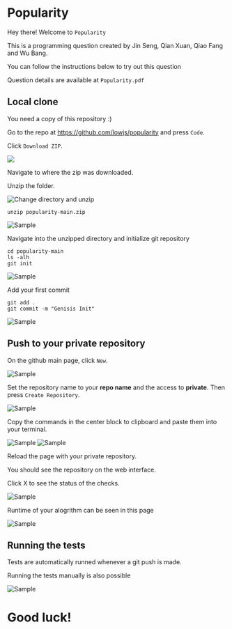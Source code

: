 # Popularity

Hey there!
Welcome to ` Popularity ` 

This is a programming question created by Jin Seng, Qian Xuan, Qiao Fang and Wu Bang. 

You can follow the instructions below to try out this question

Question details are available at `Popularity.pdf`

## Local clone 
You need a copy of this repository :)

Go to the repo at https://github.com/lowjs/popularity and press `Code`.


Click `Download ZIP`.

![ ](https://github.com/lowjs/popularity/blob/main/resource/11.png?raw=true)

Navigate to where the zip was downloaded.

Unzip the folder.

![Change directory and unzip](https://github.com/lowjs/popularity/blob/main/resource/2.png?raw=true)

```
unzip popularity-main.zip
```

![Sample](https://github.com/lowjs/popularity/blob/main/resource/3.png?raw=true)

Navigate into the unzipped directory and initialize git repository

```
cd popularity-main
ls -alh
git init
```

![Sample](https://github.com/lowjs/popularity/blob/main/resource/4.png?raw=true)

Add your first commit

```
git add .
git commit -m "Genisis Init"
```
![Sample](https://github.com/lowjs/popularity/blob/main/resource/5.png?raw=true)

## Push to your private repository

On the github main page, click `New`.

![Sample](https://github.com/lowjs/popularity/blob/main/resource/6.png?raw=true)



Set the repository name to your **repo name** and the access to **private**. Then press `Create Repository`.

![Sample](https://github.com/lowjs/popularity/blob/main/resource/7.png?raw=true)

Copy the commands in the center block to clipboard and paste them into your terminal.

![Sample](https://github.com/lowjs/popularity/blob/main/resource/8.png?raw=true)
![Sample](https://github.com/lowjs/popularity/blob/main/resource/9.png?raw=true)

Reload the page with your private repository. 

You should see the repository on the web interface.

Click X to see the status of the checks.

![Sample](https://github.com/lowjs/popularity/blob/main/resource/10.png?raw=true)

Runtime of your alogrithm can be seen in this page

![Sample](https://github.com/lowjs/popularity/blob/main/resource/time.png?raw=true)


## Running the tests
Tests are automatically runned whenever a git push is made. 

Running the tests manually is also possible

![Sample](https://github.com/lowjs/popularity/blob/main/resource/success.png?raw=true)

# Good luck!

